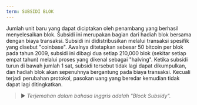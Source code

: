 ```yaml
---
term: SUBSIDI BLOK
---
```


Jumlah unit baru yang dapat diciptakan oleh penambang yang berhasil menyelesaikan blok. Subsidi ini merupakan bagian dari hadiah blok bersama dengan biaya transaksi. Subsidi ini didistribusikan melalui transaksi spesifik yang disebut "coinbase". Awalnya ditetapkan sebesar 50 bitcoin per blok pada tahun 2009, subsidi ini dibagi dua setiap 210,000 blok (sekitar setiap empat tahun) melalui proses yang dikenal sebagai "halving". Ketika subsidi turun di bawah jumlah 1 sat, subsidi tersebut tidak lagi dapat dikumpulkan, dan hadiah blok akan sepenuhnya bergantung pada biaya transaksi. Kecuali terjadi perubahan protokol, pasokan uang yang beredar kemudian tidak dapat lagi ditingkatkan.

> ► *Terjemahan dalam bahasa Inggris adalah "Block Subsidy".*